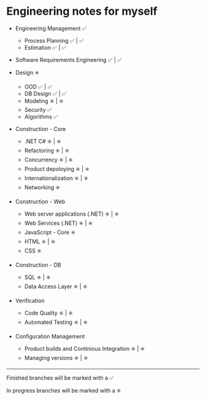 # **Engineering notes for myself**

- Engineering Management :white_check_mark: 
    - Process Planning  :white_check_mark: | :white_check_mark: 
    - Estimation :white_check_mark: | :white_check_mark:
    
- Software Requirements Engineering :white_check_mark:  | :white_check_mark:

- Design :eight_spoked_asterisk:
    - OOD :white_check_mark: | :white_check_mark: 
    - DB Design :white_check_mark: | :white_check_mark:
    - Modeling :eight_spoked_asterisk: | :eight_spoked_asterisk: 
    - Security :white_check_mark: 
    - Algorithms :white_check_mark:
    
- Construction - Core 
    - .NET C# :eight_spoked_asterisk: | :eight_spoked_asterisk: 
    - Refactoring :eight_spoked_asterisk: | :eight_spoked_asterisk: 
    - Concurrency :eight_spoked_asterisk: | :eight_spoked_asterisk: 
    - Product depoloying :eight_spoked_asterisk: | :eight_spoked_asterisk: 
    - Internationalization :eight_spoked_asterisk: | :eight_spoked_asterisk: 
    - Networking :eight_spoked_asterisk: 

- Construction - Web
    - Web server applications (.NET) :eight_spoked_asterisk: | :eight_spoked_asterisk: 
    - Web Services (.NET) :eight_spoked_asterisk: | :eight_spoked_asterisk: 
    - JavaScript - Core :eight_spoked_asterisk: 
    - HTML :eight_spoked_asterisk: | :eight_spoked_asterisk: 
    - CSS :eight_spoked_asterisk: 
    
- Construction - DB
    - SQL :eight_spoked_asterisk: | :eight_spoked_asterisk: 
    - Data Access Layer :eight_spoked_asterisk: | :eight_spoked_asterisk: 

- Verification
    - Code Quality :eight_spoked_asterisk: | :eight_spoked_asterisk: 
    - Automated Testing :eight_spoked_asterisk: | :eight_spoked_asterisk: 

- Configuration Management
    - Product builds and Continious Integration :eight_spoked_asterisk: | :eight_spoked_asterisk: 
    - Managing versions :eight_spoked_asterisk: | :eight_spoked_asterisk: 


------------------------------------------------------------------------

Finished branches will be marked with a :white_check_mark:

In progress branches will be marked with a :eight_spoked_asterisk:
